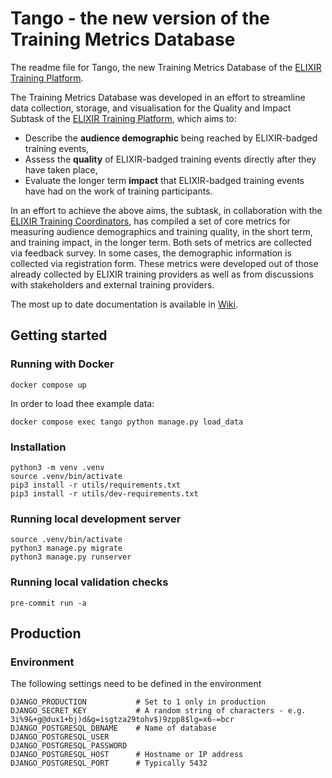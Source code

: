 # Tango - the new version of the Training Metrics Database

The readme file for Tango, the new Training Metrics Database of the [ELIXIR Training Platform](https://elixir-europe.org/platforms/training).

The Training Metrics Database was developed in an effort to streamline data collection, storage, and visualisation for the Quality and Impact Subtask of the [ELIXIR Training Platform](https://elixir-europe.org/platforms/training), which aims to:

- Describe the **audience demographic** being reached by ELIXIR-badged training events,
- Assess the **quality** of ELIXIR-badged training events directly after they have taken place,
- Evaluate the longer term **impact** that ELIXIR-badged training events have had on the work of training participants.

In an effort to achieve the above aims, the subtask, in collaboration with the [ELIXIR Training Coordinators](https://elixir-europe.org/platforms/training/how-organised), has compiled a set of core metrics for measuring audience demographics and training quality, in the short term, and training impact, in the longer term. Both sets of metrics are collected via feedback survey. In some cases, the demographic information is collected via registration form. These metrics were developed out of those already collected by ELIXIR training providers as well as from discussions with stakeholders and external training providers.

The most up to date documentation is available in [Wiki](https://github.com/elixir-europe-training/ELIXIR-TrP-Training-Metrics-Database-Tango/wiki).

## Getting started

### Running with Docker

```shell
docker compose up
```

In order to load thee example data:

```shell
docker compose exec tango python manage.py load_data
```

### Installation

```shell
python3 -m venv .venv
source .venv/bin/activate
pip3 install -r utils/requirements.txt
pip3 install -r utils/dev-requirements.txt
```

### Running local development server

```shell
source .venv/bin/activate
python3 manage.py migrate
python3 manage.py runserver
```

### Running local validation checks

```shell
pre-commit run -a
```

## Production

### Environment

The following settings need to be defined in the environment

```
DJANGO_PRODUCTION           # Set to 1 only in production
DJANGO_SECRET_KEY           # A random string of characters - e.g. 3i%9&+g@dux1+bj)d&g=isgtza29tohv$)9zpp8$lg=x6-=bcr
DJANGO_POSTGRESQL_DBNAME    # Name of database
DJANGO_POSTGRESQL_USER
DJANGO_POSTGRESQL_PASSWORD
DJANGO_POSTGRESQL_HOST      # Hostname or IP address
DJANGO_POSTGRESQL_PORT      # Typically 5432
```
